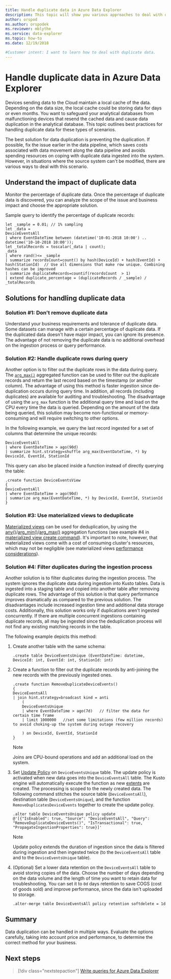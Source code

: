 ```yaml
---
title: Handle duplicate data in Azure Data Explorer
description: This topic will show you various approaches to deal with duplicate data when using Azure Data Explorer.
author: orspod
ms.author: orspodek
ms.reviewer: mblythe
ms.service: data-explorer
ms.topic: how-to
ms.date: 12/19/2018

#Customer intent: I want to learn how to deal with duplicate data.
---
```


# Handle duplicate data in Azure Data Explorer

Devices sending data to the Cloud maintain a local cache of the data. Depending on the data size, the local cache could be storing data for days or even months. You want to safeguard your analytical databases from malfunctioning devices that resend the cached data and cause data duplication in the analytical database. This topic outlines best practices for handling duplicate data for these types of scenarios.

The best solution for data duplication is preventing the duplication. If possible, fix the issue earlier in the data pipeline, which saves costs associated with data movement along the data pipeline and avoids spending resources on coping with duplicate data ingested into the system. However, in situations where the source system can't be modified, there are various ways to deal with this scenario.

## Understand the impact of duplicate data

Monitor the percentage of duplicate data. Once the percentage of duplicate data is discovered, you can analyze the scope of the issue and business impact and choose the appropriate solution.

Sample query to identify the percentage of duplicate records:

```kusto
let _sample = 0.01; // 1% sampling
let _data =
DeviceEventsAll
| where EventDateTime between (datetime('10-01-2018 10:00') .. datetime('10-10-2018 10:00'));
let _totalRecords = toscalar(_data | count);
_data
| where rand()<= _sample
| summarize recordsCount=count() by hash(DeviceId) + hash(EventId) + hash(StationId)  // Use all dimensions that make row unique. Combining hashes can be improved
| summarize duplicateRecords=countif(recordsCount  > 1)
| extend duplicate_percentage = (duplicateRecords / _sample) / _totalRecords  
```

## Solutions for handling duplicate data

### Solution #1: Don't remove duplicate data

Understand your business requirements and tolerance of duplicate data. Some datasets can manage with a certain percentage of duplicate data. If the duplicated data doesn't have major impact, you can ignore its presence. The advantage of not removing the duplicate data is no additional overhead on the ingestion process or query performance.

### Solution #2: Handle duplicate rows during query

Another option is to filter out the duplicate rows in the data during query. The [`arg_max()`](kusto/query/arg-max-aggfunction.md) aggregated function can be used to filter out the duplicate records and return the last record based on the timestamp (or another column). The advantage of using this method is faster ingestion since de-duplication occurs during query time. In addition, all records (including duplicates) are available for auditing and troubleshooting. The disadvantage of using the `arg_max` function is the additional query time and load on the CPU every time the data is queried. Depending on the amount of the data being queried, this solution may become non-functional or memory-consuming and will require switching to other options.

In the following example, we query the last record ingested for a set of columns that determine the unique records:

```kusto
DeviceEventsAll
| where EventDateTime > ago(90d)
| summarize hint.strategy=shuffle arg_max(EventDateTime, *) by DeviceId, EventId, StationId
```

This query can also be placed inside a function instead of directly querying the table:

```kusto
.create function DeviceEventsView
{
DeviceEventsAll
| where EventDateTime > ago(90d)
| summarize arg_max(EventDateTime, *) by DeviceId, EventId, StationId
}
```

### Solution #3: Use materialized views to deduplicate

[Materialized views](kusto/management/materialized-views/materialized-view-overview.md) can be used for deduplication, by using the [any()](kusto/query/any-aggfunction.md)/[arg_min()](kusto/query/arg-min-aggfunction.md)/[arg_max()](kusto/query/arg-max-aggfunction.md) aggregation functions (see example #4 in [materialized view create command](kusto/management/materialized-views/materialized-view-create.md#examples)). It's important to note, however, that materialized views come with a cost of consuming cluster's resources, which may not be negligible (see materialized views [performance considerations](kusto/management/materialized-views/materialized-view-overview.md#performance-considerations)).

### Solution #4: Filter duplicates during the ingestion process

Another solution is to filter duplicates during the ingestion process. The system ignores the duplicate data during ingestion into Kusto tables. Data is ingested into a staging table and copied into another table after removing duplicate rows. The advantage of this solution is that query performance improves dramatically as compared to the previous solution. The disadvantages include increased ingestion time and additional data storage costs. Additionally, this solution works only if duplications aren't ingested concurrently. If there are multiple concurrent ingestions containing duplicate records, all may be ingested since the deduplication process will not find any existing matching records in the table.

The following example depicts this method:

1. Create another table with the same schema:

    ```kusto
    .create table DeviceEventsUnique (EventDateTime: datetime, DeviceId: int, EventId: int, StationId: int)
    ```

1. Create a function to filter out the duplicate records by anti-joining the new records with the previously ingested ones.

    ```kusto
    .create function RemoveDuplicateDeviceEvents()
    {
    DeviceEventsAll
    | join hint.strategy=broadcast kind = anti
        (
        DeviceEventsUnique
        | where EventDateTime > ago(7d)   // filter the data for certain time frame
        | limit 1000000   //set some limitations (few million records) to avoid choking-up the system during outage recovery

        ) on DeviceId, EventId, StationId
    }
    ```

    > [!NOTE]
    > Joins are CPU-bound operations and add an additional load on the system.

1. Set [Update Policy](kusto/management/update-policy.md) on `DeviceEventsUnique` table. The update policy is activated when new data goes into the `DeviceEventsAll` table. The Kusto engine will automatically execute the function as new [extents](kusto/management/extents-overview.md) are created. The processing is scoped to the newly created data. The following command stitches the source table (`DeviceEventsAll`), destination table (`DeviceEventsUnique`), and the function `RemoveDuplicatesDeviceEvents` together to create the update policy.

    ```kusto
    .alter table DeviceEventsUnique policy update
    @'[{"IsEnabled": true, "Source": "DeviceEventsAll", "Query": "RemoveDuplicateDeviceEvents()", "IsTransactional": true, "PropagateIngestionProperties": true}]'
    ```

    > [!NOTE]
    > Update policy extends the duration of ingestion since the data is filtered during ingestion and then ingested twice (to the `DeviceEventsAll` table and to the `DeviceEventsUnique` table).

1. (Optional) Set a lower data retention on the `DeviceEventsAll` table to avoid storing copies of the data. Choose the number of days depending on the data volume and the length of time you want to retain data for troubleshooting. You can set it to `0d` days retention to save COGS (cost of goods sold) and improve performance, since the data isn't uploaded to storage.

    ```kusto
    .alter-merge table DeviceEventsAll policy retention softdelete = 1d
    ```

## Summary

Data duplication can be handled in multiple ways. Evaluate the options carefully, taking into account price and performance, to determine the correct method for your business.

## Next steps

> [!div class="nextstepaction"]
> [Write queries for Azure Data Explorer](write-queries.md)
